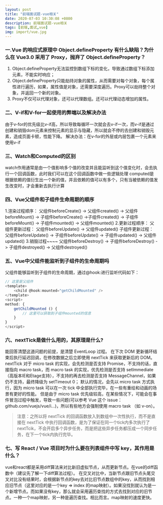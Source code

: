 ```yaml
---
layout: post
title: "前端面试题-vue相关"
date: 2020-07-03 10:30:08 +0800
description: 前端面试题-vue相关
tags: [前端,面试,vue]
img: import/vue.jpg
---
```


### 一.Vue 的响应式原理中 Object.defineProperty 有什么缺陷？为什么在 Vue3.0 采用了 Proxy，抛弃了 Object.defineProperty？
1. Object.defineProperty无法监控到数组下标的变化，导致通过数组下标添加元素，不能实时响应；
2. Object.defineProperty只能劫持对象的属性，从而需要对每个对象，每个属性进行遍历，如果，属性值是对象，还需要深度遍历。Proxy可以劫持整个对象，并返回一个新的对象。
3. Proxy不仅可以代理对象，还可以代理数组。还可以代理动态增加的属性。

### 二、V-if和V-for一起使用的弊端以及解决办法
由于v-for的优先级比v-if高，所以导致每循环一次就会去v-if一次，而v-if是通过创建和销毁dom元素来控制元素的显示与隐藏，所以就会不停的去创建和销毁元素，造成页面卡顿，性能下降。
解决办法：在v-for的外层或内层包裹一个元素来使用v-if

### 三、Watch和Computed的区别
watch作用通常是由一个值影响多个值的改变并且能监听到这个值变化时，会去执行一个回调函数，此时我们可以在这个回调函数中做一些逻辑处理
computed是根据依赖的值衍生出一个新的值，并且依赖的值可以有多个，只有当被依赖的值发生改变时，才会重新去执行计算

### 四、Vue父组件和子组件生命周期的顺序
1.渲染过程顺序：
父组件beforeCreate() -> 父组件created() -> 父组件beforeMount() -> 子组件beforeCreate() ->子组件created() -> 子组件beforeMount() -> 子组件mounted() -> 父组件mounted()
2.更新过程顺序：
父组件更新过程： 父组件beforeUpdate() -> 父组件updated() 子组件更新过程： 父组件beforeUpdate() -> 子组件beforeUpdate() -> 子组件updated() -> 父组件updated()
3.销毁过程~~~~
父组件beforeDestroy() -> 子组件beforeDestroy() -> 子组件destroyed() -> 父组件destroyed()

### 五、Vue中父组件能监听到子组件的生命周期吗
父组件能够监听到子组件的生命周期，通过@hook:进行监听代码如下：
```js
// 这里是父组件
<template>
    <child @hook:mounted="getChildMounted" />
</template>
<script>
method: {
    getChildMounted () {
        // 这里可以获取到子组件mounted的信息
    }
}
</script>
```

### 六、nextTick是做什么用的，其原理是什么?
能回答清楚这道问题的前提，是清楚 EventLoop 过程。
在下次 DOM 更新循环结束后执行延迟回调，在修改数据之后立即使用 nextTick 来获取更新后的 DOM。
nextTick 对于 micro task 的实现，会先检测是否支持 Promise，不支持的话，直接指向 macro task，而 macro task 的实现，优先检测是否支持 setImmediate（高版本IE和Etage支持），不支持的再去检测是否支持 MessageChannel，如果仍不支持，最终降级为 setTimeout 0；
默认的情况，会先以 micro task 方式执行，因为 micro task 可以在一次 tick 中全部执行完毕，在一些有重绘和动画的场景有更好的性能。
但是由于 micro task 优先级较高，在某些情况下，可能会在事件冒泡过程中触发，导致一些问题(可以参考 Vue 这个 issue：github.com/vuejs/vue/i…)，所以有些地方会强制使用 macro task （如 v-on）。
> 注意：之所以将 nextTick 的回调函数放入到数组中一次性执行，而不是直接在 nextTick 中执行回调函数，是为了保证在同一个tick内多次执行了 nextTcik，不会开启多个异步任务，而是把这些异步任务都压成一个同步任务，在下一个tick内执行完毕。

### 七、写 React / Vue 项目时为什么要在列表组件中写 key，其作用是什么？
vue和react都是采用diff算法来对比新旧虚拟节点，从而更新节点。在vue的diff函数中（建议先了解一下diff算法过程）。
在交叉对比中，当新节点跟旧节点头尾交叉对比没有结果时，会根据新节点的key去对比旧节点数组中的key，从而找到相应旧节点（这里对应的是一个key => index 的map映射）。如果没找到就认为是一个新增节点。而如果没有key，那么就会采用遍历查找的方式去找到对应的旧节点。一种一个map映射，另一种是遍历查找。相比而言。map映射的速度更快。
